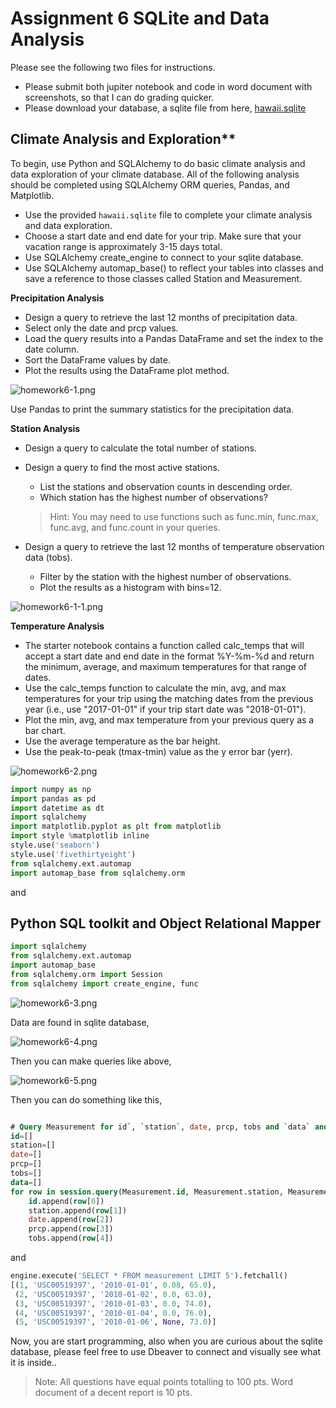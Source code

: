 # Assignment 6 SQLite and Data Analysis

Please see the following two files for instructions.

* Please submit both jupiter notebook  and code in word document with screenshots, so that I can do grading quicker.
* Please download your database, a sqlite file from here,
[hawaii.sqlite](../../../courses/advanced_database/homework/hawaii.sqlite)

## Climate Analysis and Exploration**

To begin, use Python and SQLAlchemy to do basic climate analysis and data exploration of your climate database. 
All of the following analysis should be completed using SQLAlchemy ORM queries, Pandas, and Matplotlib.

* Use the provided `hawaii.sqlite` file to complete your climate analysis and data exploration.
* Choose a start date and end date for your trip. Make sure that your vacation range is approximately 3-15 days total.
* Use SQLAlchemy create_engine to connect to your sqlite database.
* Use SQLAlchemy automap_base() to reflect your tables into classes and save a reference to those classes called Station and Measurement.

**Precipitation Analysis**

* Design a query to retrieve the last 12 months of precipitation data.
* Select only the date and prcp values.
* Load the query results into a Pandas DataFrame and set the index to the date column.
* Sort the DataFrame values by date.
* Plot the results using the DataFrame plot method.

![homework6-1.png](../../../../images/advanced_database/homework6-1.png)

Use Pandas to print the summary statistics for the precipitation data.

**Station Analysis**

* Design a query to calculate the total number of stations.
* Design a query to find the most active stations.
  * List the stations and observation counts in descending order.
  * Which station has the highest number of observations?
  > Hint: You may need to use functions such as func.min, func.max, func.avg, and func.count in your queries.

* Design a query to retrieve the last 12 months of temperature observation data (tobs).
  * Filter by the station with the highest number of observations.
  * Plot the results as a histogram with bins=12.

![homework6-1-1.png](../../../../images/advanced_database/homework6-1-1.png)

**Temperature Analysis**

* The starter notebook contains a function called calc_temps that will accept a start date and end date in the format %Y-%m-%d and return the minimum, average, and maximum temperatures for that range of dates.
* Use the calc_temps function to calculate the min, avg, and max temperatures for your trip using the matching dates from the previous year (i.e., use "2017-01-01" if your trip start date was "2018-01-01").
*  Plot the min, avg, and max temperature from your previous query as a bar chart.
  * Use the average temperature as the bar height.
  * Use the peak-to-peak (tmax-tmin) value as the y error bar (yerr).

![homework6-2.png](../../../../images/advanced_database/homework6-2.png)

```python
import numpy as np
import pandas as pd
import datetime as dt
import sqlalchemy
import matplotlib.pyplot as plt from matplotlib
import style %matplotlib inline
style.use('seaborn')
style.use('fivethirtyeight')
from sqlalchemy.ext.automap
import automap_base from sqlalchemy.orm
```

and 

## Python SQL toolkit and Object Relational Mapper

```python
import sqlalchemy
from sqlalchemy.ext.automap
import automap_base
from sqlalchemy.orm import Session
from sqlalchemy import create_engine, func
```

![homework6-3.png](../../../../images/advanced_database/homework6-3.png)

Data are found in sqlite database,

![homework6-4.png](../../../../images/advanced_database/homework6-4.png)

Then you can make queries like above,

![homework6-5.png](../../../../images/advanced_database/homework6-5.png)

Then you can do something like this,

```sql

# Query Measurement for id`, `station`, date, prcp, tobs and `data` and save the query into results
id=[]
station=[]
date=[]
prcp=[]
tobs=[]
data=[]
for row in session.query(Measurement.id, Measurement.station, Measurement.date, Measurement.prcp, Measurement.tobs).all():
    id.append(row[0])
    station.append(row[1])
    date.append(row[2])
    prcp.append(row[3])
    tobs.append(row[4])
```

and 

```python
engine.execute('SELECT * FROM measurement LIMIT 5').fetchall()
[(1, 'USC00519397', '2010-01-01', 0.08, 65.0),
 (2, 'USC00519397', '2010-01-02', 0.0, 63.0),
 (3, 'USC00519397', '2010-01-03', 0.0, 74.0),
 (4, 'USC00519397', '2010-01-04', 0.0, 76.0),
 (5, 'USC00519397', '2010-01-06', None, 73.0)]
```

Now, you are start programming, also when you are curious about the sqlite database, please feel free to use Dbeaver to connect and visually see what it is inside..

> Note: All questions have equal points totalling to 100 pts. Word document of a decent report is 10 pts.
